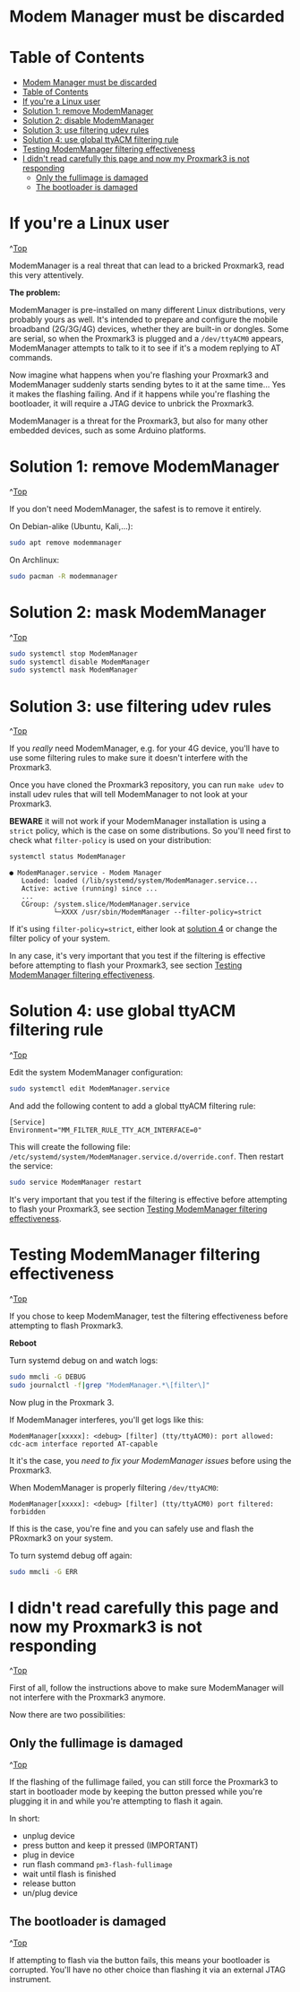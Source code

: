 
<a id="Top"></a>

# Modem Manager must be discarded


# Table of Contents
- [Modem Manager must be discarded](#modem-manager-must-be-discarded)
- [Table of Contents](#table-of-contents)
- [If you're a Linux user](#if-youre-a-linux-user)
- [Solution 1: remove ModemManager](#solution-1-remove-modemmanager)
- [Solution 2: disable ModemManager](#solution-2-disable-modemmanager)
- [Solution 3: use filtering udev rules](#solution-3-use-filtering-udev-rules)
- [Solution 4: use global ttyACM filtering rule](#solution-4-use-global-ttyacm-filtering-rule)
- [Testing ModemManager filtering effectiveness](#testing-modemmanager-filtering-effectiveness)
- [I didn't read carefully this page and now my Proxmark3 is not responding](#i-didnt-read-carefully-this-page-and-now-my-proxmark3-is-not-responding)
  - [Only the fullimage is damaged](#only-the-fullimage-is-damaged)
  - [The bootloader is damaged](#the-bootloader-is-damaged)

# If you're a Linux user
^[Top](#top)

ModemManager is a real threat that can lead to a bricked Proxmark3, read this very attentively.

**The problem:**

ModemManager is pre-installed on many different Linux distributions, very probably yours as well.
It's intended to prepare and configure the mobile broadband (2G/3G/4G) devices, whether they are built-in or dongles.
Some are serial, so when the Proxmark3 is plugged and a `/dev/ttyACM0` appears, ModemManager attempts to talk to it to see if it's a modem replying to AT commands.

Now imagine what happens when you're flashing your Proxmark3 and ModemManager suddenly starts sending bytes to it at the same time...
Yes it makes the flashing failing. And if it happens while you're flashing the bootloader, it will require a JTAG device to unbrick the Proxmark3.

ModemManager is a threat for the Proxmark3, but also for many other embedded devices, such as some Arduino platforms.

# Solution 1: remove ModemManager
^[Top](#top)

If you don't need ModemManager, the safest is to remove it entirely.

On Debian-alike (Ubuntu, Kali,...):
```sh
sudo apt remove modemmanager
```
On Archlinux:
```sh
sudo pacman -R modemmanager
```

# Solution 2: mask ModemManager
^[Top](#top)

```sh
sudo systemctl stop ModemManager
sudo systemctl disable ModemManager
sudo systemctl mask ModemManager
```

# Solution 3: use filtering udev rules
^[Top](#top)

If you *really* need ModemManager, e.g. for your 4G device, you'll have to use some filtering rules to make sure it doesn't interfere with the Proxmark3. 

Once you have cloned the Proxmark3 repository, you can run `make udev` to install udev rules that will tell ModemManager to not look at your Proxmark3.

**BEWARE** it will not work if your ModemManager installation is using a `strict` policy, which is the case on some distributions.
So you'll need first to check what `filter-policy` is used on your distribution:

```sh
systemctl status ModemManager
```
```
● ModemManager.service - Modem Manager
   Loaded: loaded (/lib/systemd/system/ModemManager.service...
   Active: active (running) since ...
   ...
   CGroup: /system.slice/ModemManager.service
           └─XXXX /usr/sbin/ModemManager --filter-policy=strict
```

If it's using `filter-policy=strict`, either look at [solution 4](#solution-4-use-global-ttyACM-filtering-rule) or change the filter policy of your system.

In any case, it's very important that you test if the filtering is effective before attempting to flash your Proxmark3, see section [Testing ModemManager filtering effectiveness](#Testing-ModemManager-filtering-effectiveness).

# Solution 4: use global ttyACM filtering rule
^[Top](#top)

Edit the system ModemManager configuration:
```sh
sudo systemctl edit ModemManager.service
```
And add the following content to add a global ttyACM filtering rule:
```
[Service]
Environment="MM_FILTER_RULE_TTY_ACM_INTERFACE=0"
```
This will create the following file: `/etc/systemd/system/ModemManager.service.d/override.conf`. Then restart the service:
```sh
sudo service ModemManager restart
```

It's very important that you test if the filtering is effective before attempting to flash your Proxmark3, see section [Testing ModemManager filtering effectiveness](#Testing-ModemManager-filtering-effectiveness).

# Testing ModemManager filtering effectiveness
^[Top](#top)

If you chose to keep ModemManager, test the filtering effectiveness before attempting to flash Proxmark3.

**Reboot**

Turn systemd debug on and watch logs:
```sh
sudo mmcli -G DEBUG
sudo journalctl -f|grep "ModemManager.*\[filter\]"
```
Now plug in the Proxmark 3.

If ModemManager interferes, you'll get logs like this:
```
ModemManager[xxxxx]: <debug> [filter] (tty/ttyACM0): port allowed: cdc-acm interface reported AT-capable
```
It it's the case, you *need to fix your ModemManager issues* before using the Proxmark3.

When ModemManager is properly filtering `/dev/ttyACM0`:
```
ModemManager[xxxxx]: <debug> [filter] (tty/ttyACM0) port filtered: forbidden
```
If this is the case, you're fine and you can safely use and flash the PRoxmark3 on your system.

To turn systemd debug off again:
```sh
sudo mmcli -G ERR
```

# I didn't read carefully this page and now my Proxmark3 is not responding
^[Top](#top)

First of all, follow the instructions above to make sure ModemManager will not interfere with the Proxmark3 anymore.

Now there are two possibilities:

## Only the fullimage is damaged
^[Top](#top)

If the flashing of the fullimage failed, you can still force the Proxmark3 to start in bootloader mode by keeping the button pressed while you're plugging it in and while you're attempting to flash it again.

In short:

* unplug device
* press button and keep it pressed (IMPORTANT)
* plug in device
* run flash command `pm3-flash-fullimage`
* wait until flash is finished
* release button
* un/plug device


## The bootloader is damaged
^[Top](#top)

If attempting to flash via the button fails, this means your bootloader is corrupted.
You'll have no other choice than flashing it via an external JTAG instrument.

